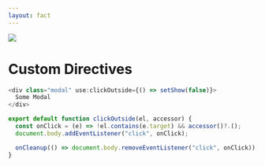 ```yaml
---
layout: fact
---
```

<img src="/images/bar-01.png" class="absolute top-0 left-0" />

# Custom Directives

```ts {all|1-3|5-10}
<div class="modal" use:clickOutside={() => setShow(false)}>
  Some Modal
</div>

export default function clickOutside(el, accessor) {
  const onClick = (e) => !el.contains(e.target) && accessor()?.();
  document.body.addEventListener("click", onClick);

  onCleanup(() => document.body.removeEventListener("click", onClick));
}
```


